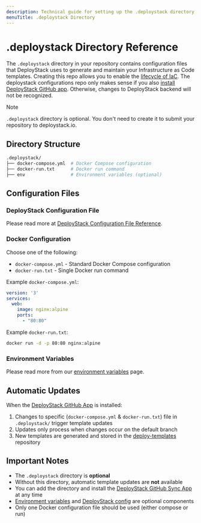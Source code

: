 ```yaml
---
description: Technical guide for setting up the .deploystack directory to manage Infrastructure as Code template generation and updates across your repository.
menuTitle: .deploystack Directory
---
```


# .deploystack Directory Reference

The `.deploystack` directory in your repository contains configuration files that DeployStack uses to generate and maintain your Infrastructure as Code templates. Creating this repo allows you to enable the [lifecycle of IaC](/docs/deploystack/iac-lifecycle.md). The deploystack configurations repo only makes sense if you also [install DeployStack GitHub app](/docs/deploystack/github-application.md). Otherwise, changes to DeployStack backend will not be recognized.

> [!NOTE]
> `.deploystack` directory is optional. You don't need to create it to submit your repository to deploystack.io.

## Directory Structure

```bash
.deploystack/
├── docker-compose.yml  # Docker Compose configuration
├── docker-run.txt      # Docker run command
├── env                 # Environment variables (optional)
```

## Configuration Files

### DeployStack Configuration File

Please read more at [DeployStack Configuration File Reference](/docs/deploystack/deploystack-config-file.md).

### Docker Configuration

Choose one of the following:

- `docker-compose.yml` - Standard Docker Compose configuration
- `docker-run.txt` - Single Docker run command

Example `docker-compose.yml`:

```yaml
version: '3'
services:
  web:
    image: nginx:alpine
    ports:
      - "80:80"
```

Example `docker-run.txt`:

```bash
docker run -d -p 80:80 nginx:alpine
```

### Environment Variables

Please read more from our [environment variables](/docs/deploystack/docker-environment-variables.md) page.

## Automatic Updates

When the [DeployStack GitHub App](/docs/deploystack/github-application.md) is installed:

1. Changes to specific (`docker-compose.yml` & `docker-run.txt`) file in `.deploystack/` trigger template updates
2. Updates only process when changes occur on the default branch
3. New templates are generated and stored in the [deploy-templates](https://github.com/deploystackio/deploy-templates) repository

## Important Notes

- The `.deploystack` directory is **optional**
- Without this directory, automatic template updates are **not** available
- You can add the directory and install the [DeployStack GitHub Sync App](/docs/deploystack/github-application.md) at any time
- [Environment variables](/docs/deploystack/docker-environment-variables.md) and [DeployStack config](/docs/deploystack/deploystack-config-file.md) are optional components
- Only one Docker configuration file should be used (either compose or run)
